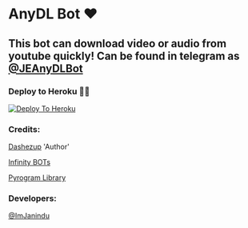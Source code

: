 # AnyDL Bot ❤

## This bot can download video or audio from youtube quickly! Can be found in telegram as [@JEAnyDLBot](https://t.me/JEAnyDLBot)

### Deploy to Heroku 🏃‍♂

[![Deploy To Heroku](https://www.herokucdn.com/deploy/button.svg)](https://heroku.com/deploy?template=https://github.com/nikhilomanakuttanthalavoor/AnyDL-Bot)

### Credits:

[Dashezup](https://github.com/dashezup) 'Author'

[Infinity BOTs](https://t.me/Infinity_BOTs)

[Pyrogram Library](https://github.com/pyrogram/pyrogram)

### Developers:

[@ImJanindu](https://t.me/ImJanindu)
